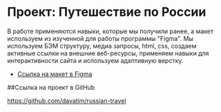# Проект: Путешествие по России

В работе применяются навыки, которые мы получили ранее, а макет используем из изученной для работы программы "Figma". 
Мы используем БЭМ структуру, медиа запросы, html, css, создаем активные ссылки на внешние веб-ресурсы, применяем навыки для интерактивности сайта и используем адаптивную верстку. 

* [Ссылка на макет в Figma](https://www.figma.com/file/5S2WSbEFL6awjVWJ0NWL8Q/Sprint-3_-Russia-_-desktop-mobile?node-id=28503%3A0)

##Ссылка на проект в GitHub

https://github.com/davatim/russian-travel
